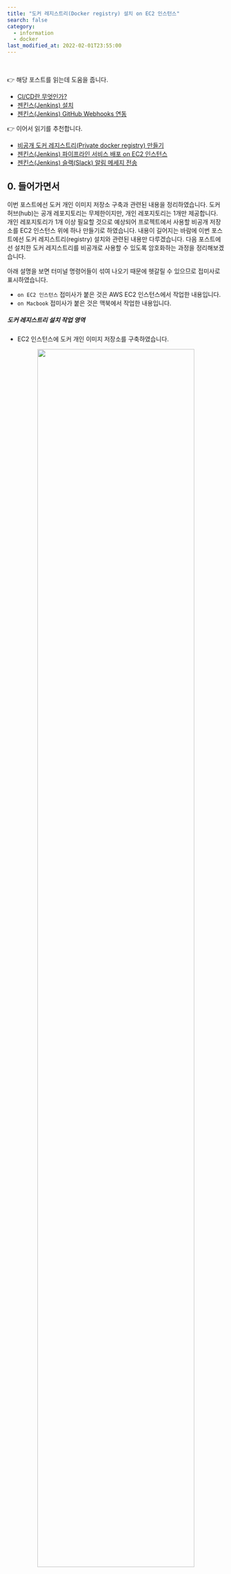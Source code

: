 ```yaml
---
title: "도커 레지스트리(Docker registry) 설치 on EC2 인스턴스" 
search: false
category:
  - information
  - docker
last_modified_at: 2022-02-01T23:55:00
---
```


<br>

👉 해당 포스트를 읽는데 도움을 줍니다.
- [CI/CD란 무엇인가?][what-is-ci-cd-link]
- [젠킨스(Jenkins) 설치][jenkins-install-link]
- [젠킨스(Jenkins) GitHub Webhooks 연동][jenkins-github-webhook-link]

👉 이어서 읽기를 추천합니다.
- [비공개 도커 레지스트리(Private docker registry) 만들기][make-private-docker-registry-on-ec2-link]
- [젠킨스(Jenkins) 파이프라인 서비스 배포 on EC2 인스턴스][jenkins-deploy-ec2-using-docker-link]
- [젠킨스(Jenkins) 슬랙(Slack) 알림 메세지 전송][jenkins-slack-notification-link]

## 0. 들어가면서

이번 포스트에선 도커 개인 이미지 저장소 구축과 관련된 내용을 정리하였습니다. 
도커 허브(hub)는 공개 레포지토리는 무제한이지만, 개인 레포지토리는 1개만 제공합니다. 
개인 레포지토리가 1개 이상 필요할 것으로 예상되어 프로젝트에서 사용할 비공개 저장소를 EC2 인스턴스 위에 하나 만들기로 하였습니다. 
내용이 길어지는 바람에 이번 포스트에선 도커 레지스트리(registry) 설치와 관련된 내용만 다루겠습니다. 
다음 포스트에선 설치한 도커 레지스트리를 비공개로 사용할 수 있도록 암호화하는 과정을 정리해보겠습니다.

아래 설명을 보면 터미널 명령어들이 섞여 나오기 때문에 헷갈릴 수 있으므로 접미사로 표시하였습니다. 
- `on EC2 인스턴스` 접미사가 붙은 것은 AWS EC2 인스턴스에서 작업한 내용입니다. 
- `on Macbook` 접미사가 붙은 것은 맥북에서 작업한 내용입니다. 

##### 도커 레지스트리 설치 작업 영역 
- EC2 인스턴스에 도커 개인 이미지 저장소를 구축하였습니다.

<p align="center"><img src="/images/install-docker-registry-on-ec2-1.JPG" width="85%" class="image__border"></p>

## 1. 도커 설치하기

맥북에는 도커가 설치되어 있고, 무료 티어 AWS EC2 인스턴스도 생성되어 있다는 가정하에 설명을 진행하겠습니다. 

##### EC2 서비스 접속 on Macbook
- EC2 서비스를 만들 때 발급받은 `.pem` 파일로 해당 서비스에 접속합니다.
- 접속 시도 확인시 `yes` 입력합니다.

```
~ % ssh -i private-key.pem ec2-user@{your-own-ec2-service-address}.ap-northeast-1.compute.amazonaws.com
```

##### 도커 설치 on EC2 인스턴스
- 다음 명령어를 통해 도커를 설치합니다. 

```
~ $ sudo yum install docker
```

##### 도커 설치 성공 로그 on EC2 인스턴스

```
Loaded plugins: extras_suggestions, langpacks, priorities, update-motd
Resolving Dependencies
--> Running transaction check
---> Package docker.x86_64 0:20.10.7-5.amzn2 will be installed
--> Processing Dependency: runc >= 1.0.0 for package: docker-20.10.7-5.amzn2.x86_64
--> Processing Dependency: libcgroup >= 0.40.rc1-5.15 for package: docker-20.10.7-5.amzn2.x86_64
--> Processing Dependency: containerd >= 1.3.2 for package: docker-20.10.7-5.amzn2.x86_64
--> Processing Dependency: pigz for package: docker-20.10.7-5.amzn2.x86_64
--> Running transaction check
---> Package containerd.x86_64 0:1.4.6-7.amzn2 will be installed
---> Package libcgroup.x86_64 0:0.41-21.amzn2 will be installed
---> Package pigz.x86_64 0:2.3.4-1.amzn2.0.1 will be installed
---> Package runc.x86_64 0:1.0.0-2.amzn2 will be installed
--> Finished Dependency Resolution

Dependencies Resolved

==============================================================================================================================
 Package                    Arch                   Version                            Repository                         Size
==============================================================================================================================
Installing:
 docker                     x86_64                 20.10.7-5.amzn2                    amzn2extra-docker                  42 M
Installing for dependencies:
 containerd                 x86_64                 1.4.6-7.amzn2                      amzn2extra-docker                  24 M
 libcgroup                  x86_64                 0.41-21.amzn2                      amzn2-core                         66 k
 pigz                       x86_64                 2.3.4-1.amzn2.0.1                  amzn2-core                         81 k
 runc                       x86_64                 1.0.0-2.amzn2                      amzn2extra-docker                 3.3 M

Transaction Summary
==============================================================================================================================
Install  1 Package (+4 Dependent packages)

Total download size: 69 M
Installed size: 285 M
Is this ok [y/d/N]: Y
Downloading packages:
(1/5): libcgroup-0.41-21.amzn2.x86_64.rpm                                                              |  66 kB  00:00:00     
(2/5): pigz-2.3.4-1.amzn2.0.1.x86_64.rpm                                                               |  81 kB  00:00:00     
(3/5): containerd-1.4.6-7.amzn2.x86_64.rpm                                                             |  24 MB  00:00:01     
(4/5): docker-20.10.7-5.amzn2.x86_64.rpm                                                               |  42 MB  00:00:01     
(5/5): runc-1.0.0-2.amzn2.x86_64.rpm                                                                   | 3.3 MB  00:00:00     
------------------------------------------------------------------------------------------------------------------------------
Total                                                                                          41 MB/s |  69 MB  00:00:01

...

Complete!
```

## 2. 도커 레지스트리(registry) 설치

개인 이미지 저장소로 도커 레지스트리를 가장 많이 사용하는 것 같습니다. 
EC2 인스턴스에 설치해보겠습니다. 

> [Docker Registry][docker-registry-link]<br>
> The Registry is a stateless, highly scalable server side application that stores and lets you distribute Docker images. 
> The Registry is open-source, under the permissive Apache license.

### 2.1. 도커 레지스트리 컨테이너 생성

도커 명령어를 통해 쉽게 생성할 수 있습니다. 

##### 도커 레지스트리 이미지 PULL on EC2 인스턴스

```
~ $ sudo docker pull registry
Using default tag: latest
latest: Pulling from library/registry
79e9f2f55bf5: Pull complete 
0d96da54f60b: Pull complete 
5b27040df4a2: Pull complete 
e2ead8259a04: Pull complete 
3790aef225b9: Pull complete 
Digest: sha256:169211e20e2f2d5d115674681eb79d21a217b296b43374b8e39f97fcf866b375
Status: Downloaded newer image for registry:latest
docker.io/library/registry:latest
```

##### 도커 레지스트리 이미지 확인 on EC2 인스턴스

```
~ $ sudo docker images
REPOSITORY   TAG       IMAGE ID       CREATED        SIZE
registry     latest    b8604a3fe854   2 months ago   26.2MB
```

##### 도커 레지스트리 컨테이너 실행 on EC2 인스턴스

```
~ $ sudo docker run -d --name private-registry -p 5000:5000 registry
fe931afc77b0a65dedf75451c0fd598664fe0d5a077d6f5f8f4dc0d76b65faef
```

### 도커 레지스트리 컨테이너 실행 확인 on EC2 인스턴스
 
```
~ $ sudo docker ps
CONTAINER ID   IMAGE      COMMAND                  CREATED         STATUS         PORTS                                       NAMES
fe931afc77b0   registry   "/entrypoint.sh /etc…"   6 seconds ago   Up 4 seconds   0.0.0.0:5000->5000/tcp, :::5000->5000/tcp   private-registry
```

### 2.2. EC2 인스턴스 포트 허용

외부에서 EC2 인스턴스에 접근할 수 있도록 포트를 열어야 합니다. 
AWS EC2 설정 대시보드에서 포트 접근을 설정할 수 있습니다. 

##### Security Groups 설정 화면 이동
- EC2 인스턴스 정보를 확인할 수 있는 대시보드에서 해당 인스턴스를 선택합니다.
    - `EC2 > Instances > {container id}` 화면
- 선택한 EC2 인스턴스 상세 정보 화면 하단에 `Security` 탭에서 `security groups`를 선택합니다.

<p align="center"><img src="/images/install-docker-registry-on-ec2-2.JPG" width="80%" class="image__border"></p>

##### Inbound rule 설정 화면
- `Edit inbound rules` 버튼을 눌러 인바운드(inbound) 규칙 설정 화면으로 이동합니다.

<p align="center"><img src="/images/install-docker-registry-on-ec2-3.JPG" width="80%" class="image__border"></p>

##### Inbound rule 추가
- `Custom TCP`를 선택하여 포트 5000번을 허용합니다.
- 소스(source)는 `0.0.0.0/0`으로 지정하여 모든 IP에서 접근을 허용합니다.

<p align="center"><img src="/images/install-docker-registry-on-ec2-4.JPG" width="80%" class="image__border"></p>

### 2.3. 도커 이미지 push & pull

이제 맥북에서 이미지를 만들어 `push`, `pull` 해보겠습니다. 
간단한 테스트로 도커 허브에서 nginx 이미지를 다운받아서 EC2 인스턴스에 위치한 개인 저장소에 올리겠습니다.

##### nginx 이미지 pull from 도커 허브 on Macbook

```
~ % docker pull nginx
Using default tag: latest
latest: Pulling from library/nginx
5eb5b503b376: Already exists 
1ae07ab881bd: Already exists 
78091884b7be: Already exists 
091c283c6a66: Already exists 
55de5851019b: Already exists 
b559bad762be: Already exists 
Digest: sha256:2834dc507516af02784808c5f48b7cbe38b8ed5d0f4837f16e78d00deb7e7767
Status: Downloaded newer image for nginx:latest
docker.io/library/nginx:latest
```

##### nginx 이미지 태그 변경 및 확인 on Macbook
- `{ec2-instance-public-ip}`에는 본인의 EC2 인스턴스 공개 IP를 사용하면 됩니다.

```
~ % docker tag nginx {ec2-instance-public-ip}:5000/nginx

~ % docker images
REPOSITORY                TAG       IMAGE ID       CREATED      SIZE
{ec2-instance-public-ip}:5000/nginx   latest    c316d5a335a5   5 days ago   142MB
nginx                     latest    c316d5a335a5   5 days ago   142MB
```

##### 이미지 push on Macbook
- `docker push` 명령어를 통해 쉽게 이미지를 업로드할 수 있습니다.

```
~ % docker push {ec2-instance-public-ip}:5000/nginx
Using default tag: latest
The push refers to repository [{ec2-instance-public-ip}:5000/nginx]
762b147902c0: Pushed 
235e04e3592a: Pushed 
6173b6fa63db: Pushed 
9a94c4a55fe4: Pushed 
9a3a6af98e18: Pushed 
7d0ebbe3f5d2: Pushed 
latest: digest: sha256:bb129a712c2431ecce4af8dde831e980373b26368233ef0f3b2bae9e9ec515ee size: 1570
```

##### "Get "https://{ec2-instance-public-ip}:5000/v2/": http: server gave HTTP response to HTTPS client" 에러
- 도커의 `push`, `pull`은 `https` 기반으로 동작하는데 레지스트리는 `http`로 동작하여 문제가 발생합니다.
- 도커 레지스트리를 이용하는 클라이언트의 `daemon.json` 파일에 `insecure-registries` 설정을 추가하면 해결됩니다.
    - 해당 포스트에서 도커 레지스트리를 이용하는 클라이언트는 맥북입니다.
    - 맥북 `daemon.json` 파일 위치 - `~/.docker/daemon.json`
    - 리눅스 `daemon.json` 파일 위치 - `/etc/docker/daemon.json`
    - 윈도우 `daemon.json` 파일 위치 - `C:\ProgramData\docker\config\daemon.json`

```json
{
  "builder": {
    "gc": {
      "defaultKeepStorage": "20GB",
      "enabled": true
    }
  },
  "experimental": false,
  "features": { 
    "buildkit": true
  },
  "insecure-registries": [
    "{ec2-instance-public-ip}:5000"
  ]
}
```

##### 이미지 push 성공 여부 확인 on Macbook
- `curl` 명령어를 통해 push 된 이미지를 확인할 수 있습니다.

```
~ % curl -X GET http://{ec2-instance-public-ip}:5000/v2/_catalog
{"repositories":["nginx"]}
```

##### 이미지 pull from 레지스트리 on Macbook
- 모든 이미지를 지운 상태로 레지스트리에서 이미지를 pull 받습니다.
- 이미지가 정상적으로 받아졌는지 확인합니다.

```
~ % docker images -a
REPOSITORY   TAG       IMAGE ID   CREATED   SIZE

~ % docker pull {ec2-instance-public-ip}:5000/nginx
Using default tag: latest
latest: Pulling from nginx
5eb5b503b376: Already exists 
1ae07ab881bd: Already exists 
78091884b7be: Already exists 
091c283c6a66: Already exists 
55de5851019b: Already exists 
b559bad762be: Already exists 
Digest: sha256:bb129a712c2431ecce4af8dde831e980373b26368233ef0f3b2bae9e9ec515ee
Status: Downloaded newer image for {ec2-instance-public-ip}:5000/nginx:latest
{ec2-instance-public-ip}:5000/nginx:latest

~ % docker images -a                   
REPOSITORY                TAG       IMAGE ID       CREATED      SIZE
{ec2-instance-public-ip}:5000/nginx   latest    c316d5a335a5   5 days ago   142MB
```

#### REFERENCE
- <https://kdeon.tistory.com/52>
- <https://docs.docker.com/config/daemon/>

[what-is-ci-cd-link]: https://junhyunny.github.io/information/what-is-ci-cd/
[jenkins-install-link]: https://junhyunny.github.io/information/jenkins/jenkins-install/
[jenkins-github-webhook-link]: https://junhyunny.github.io/information/jenkins/github/jenkins-github-webhook/

[make-private-docker-registry-on-ec2-link]: https://junhyunny.github.io/information/docker/make-private-docker-registry-on-ec2/
[jenkins-deploy-ec2-using-docker-link]: https://junhyunny.github.io/information/jenkins/jenkins-deploy-ec2-using-docker/
[jenkins-slack-notification-link]: https://junhyunny.github.io/information/jenkins/jenkins-slack-notification/
